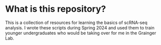 # What is this repository? 
This is a collection of resources for learning the basics of scRNA-seq analysis. I wrote these scripts during Spring 2024 and used them to train younger undergraduates who would be taking over for me in the Grainger Lab. 

